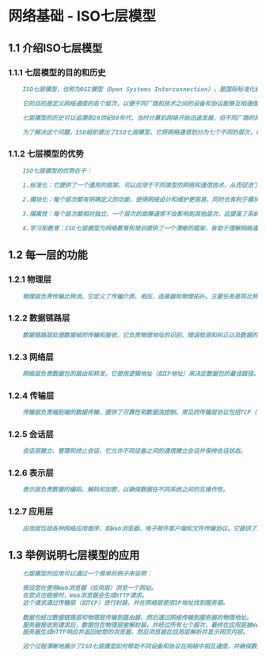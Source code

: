 # 网络基础 - ISO七层模型

## 1.1 介绍ISO七层模型

### 1.1.1 七层模型的目的和历史

```md
    ISO七层模型，也称为OSI模型（Open Systems Interconnection），是国际标准化组织（ISO）为网络通信制定的模型。

    它的目的是定义网络通信的各个层次，以便不同厂商和技术之间的设备和协议能够互相通信。

    七层模型的历史可以追溯到20世纪80年代，当时计算机网络开始迅速发展，但不同厂商的网络设备使用不同的协议和通信方式，导致互联互通性的问题。

    为了解决这个问题，ISO组织提出了ISO七层模型，它将网络通信划分为七个不同的层次，每个层次都有特定的功能和任务。
```

### 1.1.2 七层模型的优势

```md
    ISO七层模型的优势在于：
    
    1.标准化：它提供了一个通用的框架，可以应用于不同类型的网络和通信技术，从而促进了标准化和互操作性。

    2.模块化：每个层次都有明确定义的功能，使得网络设计和维护更容易，同时也有利于模块化开发和升级。

    3.隔离性：每个层次都相对独立，一个层次的故障通常不会影响到其他层次，这提高了系统的可靠性和容错性。

    4.学习和教育：ISO七层模型为网络教育和培训提供了一个清晰的框架，有助于理解网络通信的复杂性。
```

## 1.2 每一层的功能

### 1.2.1 物理层

```md
    物理层负责传输比特流，它定义了传输介质、电压、连接器和物理拓扑。主要任务是将比特流从发送方传输到接收方，而不关心数据的含义。
```

### 1.2.2 数据链路层

```md
    数据链路层处理数据帧的传输和接收，它负责物理地址的识别、错误检测和纠正以及数据的流控制。
```

### 1.2.3 网络层

```md
    网络层负责数据包的路由和转发，它使用逻辑地址（如IP地址）来决定数据包的最佳路径。
```

### 1.2.4 传输层

```md
    传输层负责端到端的数据传输，提供了可靠性和数据流控制。常见的传输层协议包括TCP（传输控制协议）和UDP（用户数据报协议）。
```

### 1.2.5 会话层

```md
    会话层建立、管理和终止会话，它允许不同设备之间的通信建立会话并保持会话状态。
```
### 1.2.6 表示层

```md
    表示层负责数据的编码、解码和加密，以确保数据在不同系统之间的互操作性。
```

### 1.2.7 应用层

```md
    应用层包括各种网络应用程序，如Web浏览器、电子邮件客户端和文件传输协议。它提供了用户与网络应用之间的接口。
```
## 1.3 举例说明七层模型的应用

```md
    七层模型的应用可以通过一个简单的例子来说明：

    假设您在使用Web浏览器（应用层）浏览一个网站。
    在您点击链接时，Web浏览器会生成HTTP请求。
    这个请求通过传输层（如TCP）进行封装，并在网络层使用IP地址找到服务器。
    
    数据包经过数据链路层和物理层传输到路由器，然后通过网络传输到服务器的物理地址。
    服务器接收到请求后，数据包在物理层被解封装，并经过所有七个层次，最终在应用层被Web服务器处理.
    服务器生成HTTP响应并返回给您的浏览器，然后浏览器在应用层解析并显示网页内容。

    这个过程清晰地展示了ISO七层模型如何帮助不同设备和协议在网络中相互通信，并确保数据在各个层次之间传输正确。
```